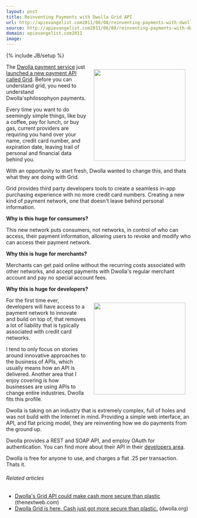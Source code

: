 ```yaml
---
layout: post
title: Reinventing Payments with Dwolla Grid API
url: http://apievangelist.com2011/06/08/reinventing-payments-with-dwolla-grid-api/
source: http://apievangelist.com2011/06/08/reinventing-payments-with-dwolla-grid-api/
domain: apievangelist.com2011
image: 
---
```

{% include JB/setup %}
<img style="padding: 15px;" src="http://kinlane-productions.s3.amazonaws.com/api-evangelist/dwolla-logo.jpg" alt="" width="250" align="right" />The <a title="Dwolla" href="https://www.dwolla.com">Dwolla payment service</a> just <a title="launched a new payment network called Grid" href="http://www.dwolla.org/blog/grid-is-here-cash-just-got-more-secure-than-plastic/">launched a new payment API called Grid</a>.  Before you can understand grid, you need to understand Dwolla'sphilosophyon payments.<p></p>
Every time you want to do seemingly simple things, like buy a coffee, pay for lunch, or buy gas, current providers are requiring you hand over your name, credit card number, and expiration date, leaving trail of personal and financial data behind you.<p></p>
With an opportunity to start fresh, Dwolla wanted to change this, and thats what they are doing with Grid.<p></p>
Grid provides third party developers tools to create a seamless in-app purchasing experience with no more credit card numbers.  Creating a new kind of payment network, one that doesn't leave behind personal information.<p></p>
<strong>Why is this huge for consumers?</strong><p></p>
This new network puts consumers, not networks, in control of who can access, their payment information, allowing users to revoke and modify who can access their payment network.<p></p>
<strong>Why this is huge for merchants?</strong><p></p>
Merchants can get paid online without the recurring costs associated with other networks, and accept payments with Dwolla's regular merchant account and pay no special account fees.<p></p>
<strong>Why this is huge for developers?</strong><p></p>
<img style="padding: 15px;" src="http://kinlane-productions.s3.amazonaws.com/api-evangelist/internet-payment-transactions.jpg" alt="" width="250" align="right" />For the first time ever, developers will have access to a payment network to innovate and build on top of, that removes a lot of liability that is typically associated with credit card networks.<p></p>
I tend to only focus on stories around innovative approaches to the business of APIs, which usually means how an API is delivered.  Another area that I enjoy covering is how businesses are using APIs to change entire industries.   Dwolla fits this profile.<p></p>
Dwolla is taking on an industry that is extremely complex, full of holes and was not build with the Internet in mind.  Providing a simple web interface, an API, and flat pricing model, they are reinventing how we do payments from the ground up.<p></p>
Dwolla provides a REST and SOAP API, and employ OAuth for authentication.  You can find more about their API in their <a title="developers area" href="https://www.dwolla.com/dev/">developers area</a>.<p></p>
Dwolla is free for anyone to use, and charges a flat .25 per transaction.  Thats it.
<h6 class="zemanta-related-title" style="font-size: 1em;">Related articles</h6>
<ul class="zemanta-article-ul">
	<li class="zemanta-article-ul-li"><a href="http://thenextweb.com/apps/2011/06/07/dwollas-grid-api-could-make-cash-more-secure-than-plastic/">Dwolla's Grid API could make cash more secure than plastic</a> (thenextweb.com)</li>
	<li class="zemanta-article-ul-li"><a href="http://www.dwolla.org/blog/grid-is-here-cash-just-got-more-secure-than-plastic/">Dwolla Grid is here. Cash just got more secure than plastic.</a> (dwolla.org)</li>
</ul>

